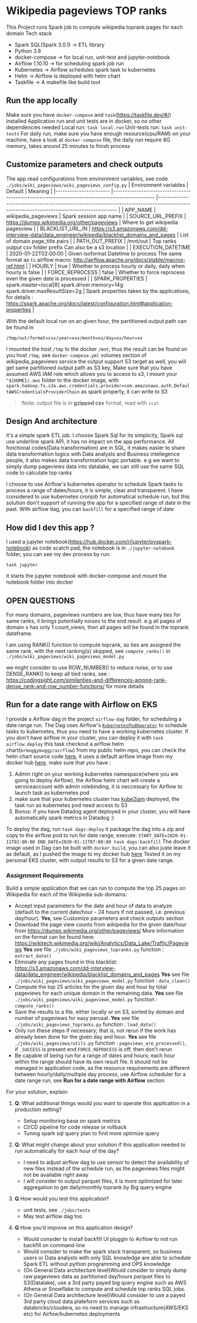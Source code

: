 # Wikipedia pageviews TOP ranks
This Project runs Spark job to compute wikipedia toprank pages for each domain
Tech stack
* Spark SQL(Spark 3.0.1) -> ETL library
* Python 3.8
* docker-compose -> for local run, unit-test and jupyter-notebook
* Airflow 1.10.10 -> for scheduling spark job run
* Kubernetes -> Airflow schedules spark task to kubernetes
* Helm -> Airflow is deployed with helm chart
* Taskfile -> A makefile like build tool

## Run the app locally
Make sure you have `docker-compose` and `task`(https://taskfile.dev/#/) installed
Application run and unit tests are in docker, so no other dependencies needed
Local run: ``` task local.run ```
Unit-tests run: ```task unit-tests```
For daily run, make sure you have enough resource(cpu/RAM) on your machine, have a look at `docker-compose` file, the daily run require 8G memory, takes around 25 minutes to finish process

## Customize parameters and check outputs
The app read configurations from environment variables, see code `./jobs/wiki_pageviews/wiki_pageviews_config.py`
| Environment variables 	| Default                                                                                        	| Meaning                                                                                                                                  	|
|-----------------------	|------------------------------------------------------------------------------------------------	|------------------------------------------------------------------------------------------------------------------------------------------	|
| APP_NAME              	| wikipedia_pageviews                                                                            	| Spark session app name                                                                                                                   	|
| SOURCE_URL_PREFIX     	| https://dumps.wikimedia.org/other/pageviews                                                    	| Where to get wikipedia pagesview                                                                                                         	|
| BLACKLIST_URL_IN      	| https://s3.amazonaws.com/dd-interview-data/data_engineer/wikipedia/blacklist_domains_and_pages 	| List of domain page_title pairs                                                                                                          	|
| PATH_OUT_PREFIX       	| /mnt/out                                                                                       	| Top ranks output csv folder prefix Can also be a s3 location                                                                             	|
| EXECUTION_DATETIME    	| 2020-01-22T02:00:00                                                                            	| Given isoformat Datetime to process The same format as `ts` airflow macro: http://airflow.apache.org/docs/stable/macros-ref.html         	|
| HOURLY                	| true                                                                                           	| Whether to process hourly or daily, daily when hourly is false                                                                           	|
| FORCE_REPROCESS       	| false                                                                                          	| Whether to force reprocess even the given date is processed                                                                              	|
| SPARK_PROPERTIES      	| spark.master=local[8] spark.driver.memory=14g spark.driver.maxResultSize=2g                    	| Spark properties taken by the applications, for details : https://spark.apache.org/docs/latest/configuration.html#application-properties 	|

With the default local run on an given hour, the partitioned output path can be found in
```
/tmp/out/format=csv/year=xxx/month=xx/day=xx/hour=xx
```
I mounted the host `/tmp` to the docker `/mnt`, thus the result can be found on you host `/tmp`, see `docker-compose.yml` volumes section of wikipedia_pageviews service
the output support S3 target as well, you will get same partitioned output path as S3 key, Make sure that you have assumed AWS IAM role which allows you to access to s3, I mount your `"${HOME}/.aws` folder to the docker image, with `spark.hadoop.fs.s3a.aws.credentials.provider=com.amazonaws.auth.DefaultAWSCredentialsProviderChain` as spark property, it can write to S3
> :Note: output file is in **gzipped csv** format, read with `zcat`

## Design And architecture
it's a simple spark ETL job. I choose Spark Sql for its simplicity, Spark sql use underline spark API, it has no impact on the app performance. All fonctional codes(Data transformation) are in SQL, it makes easier to share data transformation logics with Data analysts and Business intellegence people, it also makes data transformation logic portable. e.g we want to simply dump pageviews data into datalake, we can still use the same SQL code to calculate top ranks

I choose to use Airflow's kubernetes operator to schedule Spark tasks to process a range of dates/hours, it is simple, clear and transparent. I have considered to use kubernetes cronjob for automatical schedule run, but this solution don't support of running the app for a specified range of date in the past. With airflow dag, you can `backfill` for a specified range of date

## How did I dev this app ?
I used a jupyter notebook(https://hub.docker.com/r/jupyter/pyspark-notebook) as code scatch pad, the notebook is in `./jupyter-notebook` folder, you can see my dev process by run:
```
task jupyter
```
it starts the jupyter notebook with docker-compose and mount the notebook folder into docker

## OPEN QUESTIONS
For many domains, pageviews numbers are low, thus have many ties for same ranks, it brings potentially noises to the end result. e.g all pages of domain x has only 1 count_views, then all pages will be found in the toprank dataframe.

I am using RANK() function to compute toprank, so ties are assigned the same rank, with the next ranking(s) skipped, see ```compute_ranks()``` in ```./jobs/wiki_pageviews/wiki_pageviews_model.py```

we might consider to use ROW_NUMBER() to reduce noise, or to use DENSE_RANK() to keep all tied ranks, see : https://codingsight.com/similarities-and-differences-among-rank-dense_rank-and-row_number-functions/ for more details

## Run for a date range with Airflow on EKS
I provide a Airflow dag in the project `airflow-dag` folder, for scheduling a date range run.
The Dag uses Airflow's [`KubernetesPodOperator`](https://airflow.apache.org/docs/stable/kubernetes.html) to schedule tasks to kubernetes, thus you need to have a working kubernetes cluster.
If you don't have airflow in your cluster, you can deploy it with ```task airflow.deploy``` this task checkout a airflow helm chart(`mrmuggymuggy/airflow`) from my public helm repo, you can check the helm chart source code [here](https://github.com/mrmuggymuggy/helm-charts/tree/main/helm-chart-sources/airflow), it uses a default airflow image from my docker hub [here](https://hub.docker.com/repository/docker/mrmuggymuggy/airflow).
make sure that you have :
1. Admin right on your working kubernetes namespace(where you are going to deploy Airflow), the Airflow helm chart will create a serviceaccount with admin rolebinding, it is neccessary for Airflow to launch task as kubernetes pod
2. make sure that your kubernetes cluster has [kube2iam](https://github.com/jtblin/kube2iam) deployed, the task run as kubernetes pod need access to S3
3. Bonus: if you have Datadog agent deployed in your cluster, you will have automatically spark metrics in Datadog :)

To deploy the dag, run `task dags:deploy` it package the dag into a zip and copy to the airflow pod
to run for date range, execute: `START_DATE=2020-01-11T02:00:00 END_DATE=2020-01-11T07:00:00 task dags:backfill`
The docker image used in Dag can be built with `docker.build`, you can also juste leave it as default, as I pushed the image to my docker hub [here](https://hub.docker.com/repository/docker/mrmuggymuggy/wikipedia_pageviews)
Tested it on my personal EKS cluster, with output results to S3 for a given date range.

### Assignment Requirements
Build a simple application that we can run to compute the top 25 pages on Wikipedia for each of the Wikipedia sub-domains:
* Accept input parameters for the date and hour of data to analyze (default to the current date/hour - 24 hours if not passed, i.e. previous day/hour).
**Yes**, see Customize parameters and check outputs section
* Download the page view counts from wikipedia for the given date/hour from https://dumps.wikimedia.org/other/pageviews/ More information on the format can be found here: https://wikitech.wikimedia.org/wiki/Analytics/Data_Lake/Traffic/Pageviews
**Yes** see file `./jobs/wiki_pageviews_topranks.py` function : `extract_data()`
* Eliminate any pages found in this blacklist: https://s3.amazonaws.com/dd-interview-data/data_engineer/wikipedia/blacklist_domains_and_pages
**Yes** see file `./jobs/wiki_pageviews/wiki_pageviews_model.py` function :  `data_clean()`
* Compute the top 25 articles for the given day and hour by total pageviews for each unique domain in the remaining data.
**Yes** see file `./jobs/wiki_pageviews/wiki_pageviews_model.py` function : `compute_ranks()`
* Save the results to a file, either locally or on S3, sorted by domain and number of pageviews for easy perusal.
**Yes** see file `./jobs/wiki_pageviews_topranks.py` function : `load_data()`
* Only run these steps if necessary; that is, not rerun if the work has already been done for the given day and hour.
**Yes** see file `./jobs/wiki_pageviews/utils.py` function : `pageviews_are_processed()`, if `_SUCCESS` is present end `FORCE_REPROCESS` is off, then don't rerun
* Be capable of being run for a range of dates and hours; each hour within the range should have its own result file.
it should not be managed in application code, as the resource requirements are different between hourly/daily/multiple day process, use Airflow scheduler for a date range run, see **Run for a date range with Airflow** section

For your solution, explain:
1. **Q**: What additional things would you want to operate this application in a production setting?
    * Setup monitoring base on spark metrics
    *  CI/CD pipeline for code release or rollback
    *  Tuning spark sql query plan to find more optimize query

2. **Q**: What might change about your solution if this application needed to run automatically for each hour of the day?
    * I need to adjust airflow dag to use sensor to detect the availability of new files instead of the schedule run, as the pageviews files might not be available right away
    * I will consider to output parquet files, it is more optimized for later aggregation to get daily/monthly toprank by Big query engine
3. **Q** How would you test this application?
    * unit tests, see `./jobs/tests`
    * May test airflow dag too
4. **Q** How you’d improve on this application design?
    * Would consider to install backfill UI pluggin to Airflow to not run backfill on command-line
    * Would consider to make the spark stack transparent, so business users or Data analysts with only SQL knowledge are able to schedule Spark ETL without python programming and OPS knowledge
    * (On General Data architecture level)Would consider to simply dump raw pageviews data as partitioned day/hours parquet files to S3(Datalake), use a 3rd party payed big query engine such as AWS Athena or Snowflake to compute and schedule top ranks SQL jobs.
    * (On General Data architecture level)Would consider to use a payed 3rd party cloud data plateform services such as databricks/cloudera, so no need to manage infrastructure(AWS/EKS etc) for Airfow/kubernetes deployments
